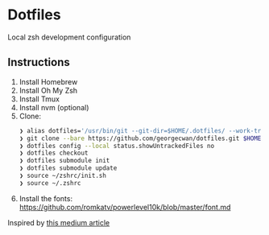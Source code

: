# Dotfiles

Local zsh development configuration

## Instructions

1. Install Homebrew
2. Install Oh My Zsh
3. Install Tmux
4. Install nvm (optional)
5. Clone:
    ```zsh
    ❯ alias dotfiles='/usr/bin/git --git-dir=$HOME/.dotfiles/ --work-tree=$HOME'
    ❯ git clone --bare https://github.com/georgecwan/dotfiles.git $HOME/.dotfiles
    ❯ dotfiles config --local status.showUntrackedFiles no
    ❯ dotfiles checkout
    ❯ dotfiles submodule init
    ❯ dotfiles submodule update
    ❯ source ~/zshrc/init.sh
    ❯ source ~/.zshrc
    ```
6. Install the fonts: https://github.com/romkatv/powerlevel10k/blob/master/font.md

Inspired by [this medium article](https://medium.com/@simontoth/best-way-to-manage-your-dotfiles-2c45bb280049)
